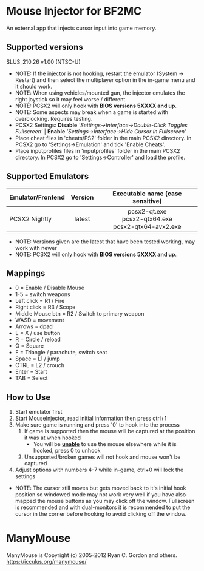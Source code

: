 # Mouse Injector for BF2MC 

An external app that injects cursor input into game memory.

## Supported versions
SLUS_210.26 v1.00 (NTSC-U)
* NOTE: If the injector is not hooking, restart the emulator (System -> Restart) and then select the multiplayer option in the in-game menu and it should work.
* NOTE: When using vehicles/mounted gun, the injector emulates the right joystick so it may feel worse / different.
* NOTE: PCSX2 will only hook with **BIOS versions 5XXXX and up**.
* NOTE: Some aspects may break when a game is started with overclocking. Requires testing.
* PCSX2 Settings: **Disable** *'Settings->Interface->Double-Click Toggles Fullscreen'* | **Enable** *'Settings->Interface->Hide Cursor In Fullscreen'*
* Place cheat files in 'cheats/PS2' folder in the main PCSX2 directory. In PCSX2 go to 'Settings->Emulation' and tick 'Enable Cheats'.
* Place inputprofiles files in 'inputprofiles' folder in the main PCSX2 directory. In PCSX2 go to 'Settings->Controller' and load the profile.


## Supported Emulators
| Emulator/Frontend | Version | Executable name (case sensitive) |
| --- | :---: | :---: |
| PCSX2 Nightly | latest | pcsx2-qt.exe<br>pcsx2-qtx64.exe<br>pcsx2-qtx64-avx2.exe |
* NOTE: Versions given are the latest that have been tested working, may work with newer
* NOTE: PCSX2 will only hook with **BIOS versions 5XXXX and up**.

## Mappings
* 0 = Enable / Disable Mouse
* 1-5 = switch weapons
* Left click = R1 / Fire
* Right click = R3 / Scope
* Middle Mouse btn = R2 / Switch to primary weapon
* WASD = movement
* Arrows = dpad
* E = X / use button
* R = Circle / reload
* Q = Square
* F = Triangle / parachute, switch seat
* Space = L1 / jump
* CTRL = L2 / crouch
* Enter = Start
* TAB = Select

## How to Use
1. Start emulator first
2. Start MouseInjector, read initial information then press ctrl+1
3. Make sure game is running and press '0' to hook into the process
    1. If game is supported then the mouse will be captured at the position it was at when hooked
        * You will be <b><u>unable</u></b> to use the mouse elsewhere while it is hooked, press 0 to unhook
    2. Unsupported/broken games will not hook and mouse won't be captured
4. Adjust options with numbers 4-7 while in-game, ctrl+0 will lock the settings
* NOTE: The cursor still moves but gets moved back to it's initial hook position so windowed mode may not
work very well if you have also mapped the mouse buttons as you may click off the window. Fullscreen is
recommended and with dual-monitors it is recommended to put the cursor in the corner before hooking to
avoid clicking off the window.




# ManyMouse

ManyMouse is Copyright (c) 2005-2012 Ryan C. Gordon and others. https://icculus.org/manymouse/
